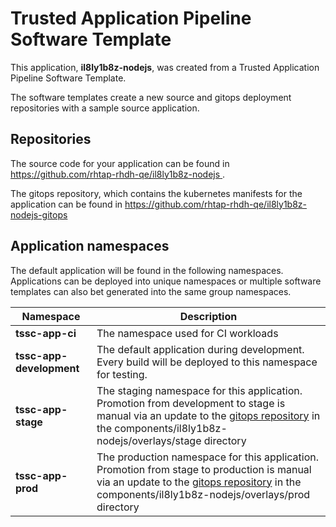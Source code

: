 # Trusted Application Pipeline Software Template

This application, **il8ly1b8z-nodejs**, was created from a Trusted Application Pipeline Software Template.

The software templates create a new source and gitops deployment repositories with a sample source application. 

## Repositories

The source code for your application can be found in [https://github.com/rhtap-rhdh-qe/il8ly1b8z-nodejs ](https://github.com/rhtap-rhdh-qe/il8ly1b8z-nodejs ).
 
The gitops repository, which contains the kubernetes manifests for the application can be found in 
[https://github.com/rhtap-rhdh-qe/il8ly1b8z-nodejs-gitops ](https://github.com/rhtap-rhdh-qe/il8ly1b8z-nodejs-gitops ) 

## Application namespaces 

The default application will be found in the following namespaces. Applications can be deployed into unique namespaces or multiple software templates can also bet generated into the same group namespaces.  

|  Namespace   |  Description   |  
| -------- | -------- |
| **tssc-app-ci** | The namespace used for CI workloads |
| **tssc-app-development** | The default application during development. Every build will be deployed to this namespace for testing. |
| **tssc-app-stage** | The staging namespace for this application. Promotion from development to stage is manual via an update to the [gitops repository](https://github.com/rhtap-rhdh-qe/il8ly1b8z-nodejs-gitops ) in the components/il8ly1b8z-nodejs/overlays/stage directory |
| **tssc-app-prod** | The production namespace for this application. Promotion from stage to production is manual via an update to the [gitops repository](https://github.com/rhtap-rhdh-qe/il8ly1b8z-nodejs-gitops ) in the components/il8ly1b8z-nodejs/overlays/prod directory |
